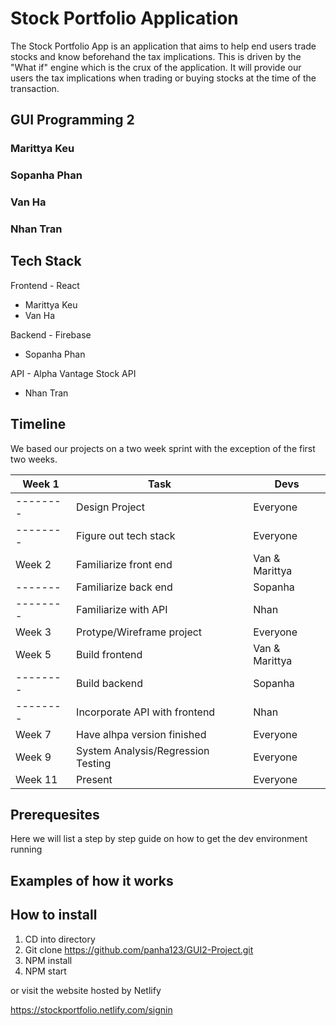 # Stock Portfolio Application
The Stock Portfolio App is an application that aims to help end users trade stocks and know beforehand the tax implications. This is driven by the "What if" engine which is the crux of the application. It will provide our users the tax implications when trading or buying stocks at the time of the transaction.  

## GUI Programming 2
### Marittya Keu
### Sopanha Phan
### Van Ha
### Nhan Tran

## Tech Stack
Frontend - React
- Marittya Keu
- Van Ha


Backend - Firebase
- Sopanha Phan

API - Alpha Vantage Stock API
- Nhan Tran

## Timeline
We based our projects on a two week sprint with the exception of the first two weeks.


| Week 1 | Task | Devs |
|--------|------|------|
|--------|Design Project| Everyone |
|--------|Figure out tech stack| Everyone |
| Week 2 |Familiarize front end | Van & Marittya|
|------- |Familiarize back end | Sopanha |
|--------|Familiarize with API | Nhan |
| Week 3 |Protype/Wireframe project | Everyone |
| Week 5 |Build frontend | Van & Marittya |
|--------|Build backend | Sopanha |
|--------|Incorporate API with frontend| Nhan |
| Week 7 | Have alhpa version finished| Everyone |
| Week 9 | System Analysis/Regression Testing| Everyone |
| Week 11 | Present | Everyone |


   
## Prerequesites
Here we will list a step by step guide on how to get the dev environment running


## Examples of how it works


## How to install
1. CD into directory
2. Git clone https://github.com/panha123/GUI2-Project.git
3. NPM install 
4. NPM start

or visit the website hosted by Netlify

https://stockportfolio.netlify.com/signin
